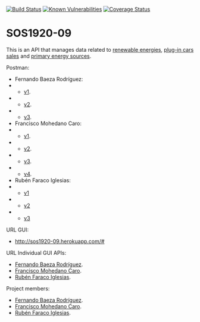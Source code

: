 [![Build Status](https://travis-ci.org/gti-sos/SOS1920-09.svg?branch=master)](https://travis-ci.org/gti-sos/SOS1920-09)
[![Known Vulnerabilities](https://snyk.io/test/github/gti-sos/SOS1920-09/badge.svg?targetFile=package.json)](https://snyk.io/test/github/gti-sos/SOS1920-09?targetFile=package.json)
[![Coverage Status](https://coveralls.io/repos/github/gti-sos/SOS1920-09/badge.svg?branch=master)](https://coveralls.io/github/gti-sos/SOS1920-09?branch=master)

# SOS1920-09
This is an API that manages data related to [renewable energies](http://sos1920-09.herokuapp.com/#/renewableSourcesAPI), [plug-in cars sales](http://sos1920-09.herokuapp.com/#/plugInVehiclesAPI) and [primary energy sources](http://sos1920-09.herokuapp.com/#/oilCoalNuclearEnergyConsumptionAPI).

Postman:
* Fernando Baeza Rodríguez:
* * [v1](https://documenter.getpostman.com/view/10674128/SzYT4Lrv).
* * [v2](https://documenter.getpostman.com/view/10674128/Szme3xWC).
* * [v3](https://documenter.getpostman.com/view/10674128/SztD6TQp).
* Francisco Mohedano Caro:
* * [v1](https://documenter.getpostman.com/view/10805606/SzYT4Lrw).
* * [v2](https://documenter.getpostman.com/view/10805606/Szme3xGu).
* * [v3](https://documenter.getpostman.com/view/10805606/SztD4n9w).
* * [v4](https://documenter.getpostman.com/view/10805606/SztD4n9v).
* Rubén Faraco Iglesias:
* * [v1](https://documenter.getpostman.com/view/10667105/SzYT4Lrx)
* * [v2](https://documenter.getpostman.com/view/10667105/Szme4Hua)
* * [v3](https://documenter.getpostman.com/view/10667105/SztD6Te2)

URL GUI:
* http://sos1920-09.herokuapp.com/#

URL Individual GUI APIs:
* [Fernando Baeza Rodríguez](http://sos1920-09.herokuapp.com/#/plugInVehiclesAPI).
* [Francisco Mohedano Caro](http://sos1920-09.herokuapp.com/#/renewableSourcesAPI).
* [Rubén Faraco Iglesias](http://sos1920-09.herokuapp.com/#/oilCoalNuclearEnergyConsumptionAPI).

Project members: 
* [Fernando Baeza Rodríguez](https://github.com/nandobaeza97).
* [Francisco Mohedano Caro](https://github.com/pacomc).
* [Rubén Faraco Iglesias](https://github.com/rubenfaracoi).
